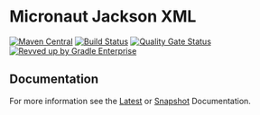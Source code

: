 # Micronaut Jackson XML

[![Maven Central](https://img.shields.io/maven-central/v/io.micronaut.xml/micronaut-jackson-xml.svg?label=Maven%20Central)](https://search.maven.org/search?q=g:%22io.micronaut.xml%22%20AND%20a:%22micronaut-jackson-xml%22)
[![Build Status](https://github.com/micronaut-projects/micronaut-jackson-xml/workflows/Java%20CI/badge.svg)](https://github.com/micronaut-projects/micronaut-jackson-xml/actions)
[![Quality Gate Status](https://sonarcloud.io/api/project_badges/measure?project=micronaut-projects_micronaut-jackson-xml&metric=alert_status)](https://sonarcloud.io/summary/new_code?id=micronaut-projects_micronaut-jackson-xml)
[![Revved up by Gradle Enterprise](https://img.shields.io/badge/Revved%20up%20by-Gradle%20Enterprise-06A0CE?logo=Gradle&labelColor=02303A)](https://ge.micronaut.io/scans)

## Documentation

For more information see the [Latest](https://micronaut-projects.github.io/micronaut-jackson-xml/latest/guide/index.html) or [Snapshot](https://micronaut-projects.github.io/micronaut-jackson-xml/snapshot/guide/index.html) Documentation.
